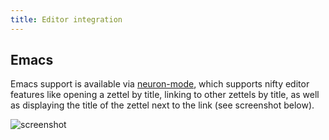 ```yaml
---
title: Editor integration
---
```


## Emacs 

Emacs support is available via [neuron-mode](https://github.com/felko/neuron-mode), which supports nifty editor features like opening a zettel by title, linking to other zettels by title, as well as displaying the title of the zettel next to the link (see screenshot below).

![screenshot](https://user-images.githubusercontent.com/3998/80873287-6fa75e00-8c85-11ea-9cf7-6e03db001d00.png)
